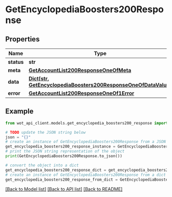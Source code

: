 # GetEncyclopediaBoosters200Response


## Properties

Name | Type | Description | Notes
------------ | ------------- | ------------- | -------------
**status** | **str** |  | 
**meta** | [**GetAccountList200ResponseOneOfMeta**](GetAccountList200ResponseOneOfMeta.md) |  | 
**data** | [**Dict[str, GetEncyclopediaBoosters200ResponseOneOfDataValue]**](GetEncyclopediaBoosters200ResponseOneOfDataValue.md) |  | 
**error** | [**GetAccountList200ResponseOneOf1Error**](GetAccountList200ResponseOneOf1Error.md) |  | 

## Example

```python
from wot_api_client.models.get_encyclopedia_boosters200_response import GetEncyclopediaBoosters200Response

# TODO update the JSON string below
json = "{}"
# create an instance of GetEncyclopediaBoosters200Response from a JSON string
get_encyclopedia_boosters200_response_instance = GetEncyclopediaBoosters200Response.from_json(json)
# print the JSON string representation of the object
print(GetEncyclopediaBoosters200Response.to_json())

# convert the object into a dict
get_encyclopedia_boosters200_response_dict = get_encyclopedia_boosters200_response_instance.to_dict()
# create an instance of GetEncyclopediaBoosters200Response from a dict
get_encyclopedia_boosters200_response_from_dict = GetEncyclopediaBoosters200Response.from_dict(get_encyclopedia_boosters200_response_dict)
```
[[Back to Model list]](../README.md#documentation-for-models) [[Back to API list]](../README.md#documentation-for-api-endpoints) [[Back to README]](../README.md)


